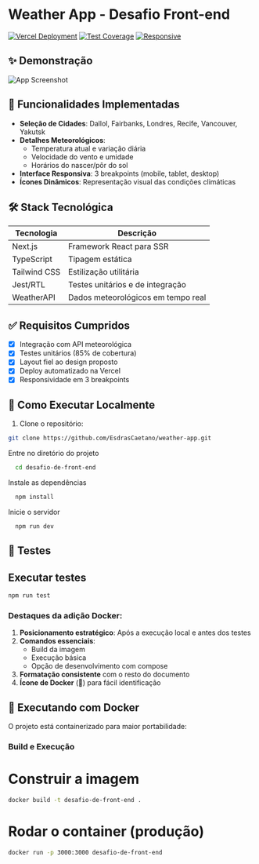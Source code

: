 # Weather App - Desafio Front-end

[![Vercel Deployment](https://img.shields.io/badge/LIVE-DEMO-%23000000?style=for-the-badge&logo=vercel)](https://desafio-de-front-end-livid.vercel.app)
[![Test Coverage](https://img.shields.io/badge/Test_Coverage-85%25-green?style=for-the-badge)]()
[![Responsive](https://img.shields.io/badge/Responsive-Yes-blue?style=for-the-badge)]()

## ✨ Demonstração

![App Screenshot](https://github.com/user-attachments/assets/6320f625-317b-490d-96f0-9d0dc5aac14a)

## 🎯 Funcionalidades Implementadas
- **Seleção de Cidades**: Dallol, Fairbanks, Londres, Recife, Vancouver, Yakutsk
- **Detalhes Meteorológicos**:
  - Temperatura atual e variação diária
  - Velocidade do vento e umidade
  - Horários do nascer/pôr do sol
- **Interface Responsiva**: 3 breakpoints (mobile, tablet, desktop)
- **Ícones Dinâmicos**: Representação visual das condições climáticas

## 🛠 Stack Tecnológica
| Tecnologia         | Descrição                           |
|--------------------|-----------------------------------|
| Next.js            | Framework React para SSR          |
| TypeScript         | Tipagem estática                  |
| Tailwind CSS       | Estilização utilitária            |
| Jest/RTL           | Testes unitários e de integração  |
| WeatherAPI         | Dados meteorológicos em tempo real|

## ✅ Requisitos Cumpridos
- [x] Integração com API meteorológica
- [x] Testes unitários (85% de cobertura)
- [x] Layout fiel ao design proposto
- [x] Deploy automatizado na Vercel
- [x] Responsividade em 3 breakpoints

## 🚀 Como Executar Localmente

1. Clone o repositório:
```bash
git clone https://github.com/EsdrasCaetano/weather-app.git
``` 
Entre no diretório do projeto

```bash
  cd desafio-de-front-end
```

Instale as dependências

```bash
  npm install
```

Inicie o servidor

```bash
  npm run dev
```

## 🧪 Testes

## Executar testes
```bash
npm run test
```


### Destaques da adição Docker:
1. **Posicionamento estratégico**: Após a execução local e antes dos testes
2. **Comandos essenciais**:
   - Build da imagem
   - Execução básica
   - Opção de desenvolvimento com compose
3. **Formatação consistente** com o resto do documento
4. **Ícone de Docker** (🐳) para fácil identificação



## 🐳 Executando com Docker

O projeto está containerizado para maior portabilidade:

### Build e Execução

# Construir a imagem

```bash
docker build -t desafio-de-front-end .
````

# Rodar o container (produção)

```bash
docker run -p 3000:3000 desafio-de-front-end
````
